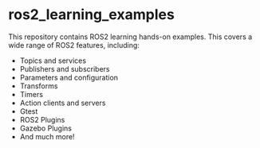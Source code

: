 # ros2_learning_examples
This repository contains ROS2 learning hands-on examples.
This covers a wide range of ROS2 features, including:

- Topics and services
- Publishers and subscribers
- Parameters and configuration
- Transforms
- Timers
- Action clients and servers
- Gtest
- ROS2 Plugins
- Gazebo Plugins
- And much more!
